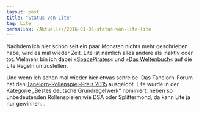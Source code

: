 ```yaml
---
layout: post
title: "Status von Lite"
tag: Lite
permalink: /Aktuelles/2016-01-06-status-von-lite-lite
---
```


Nachdem ich hier schon seit ein paar Monaten nichts mehr geschrieben habe, wird es mal wieder Zeit. Lite ist nämlich alles andere als inaktiv oder tot. Vielmehr bin ich dabei [&raquo;SpacePirates&laquo;](https://lite.jcgames.de/Settings/SpacePirates/) und [&raquo;Das Weltenbuch&laquo;](https://lite.jcgames.de/Settings/Das_Weltenbuch/) auf die Lite Regeln umzustellen.

Und wenn ich schon mal wieder hier etwas schreibe: Das Tanelorn-Forum hat den [Tanelorn-Rollenspiel-Preis 2015](http://www.tanelorn.net/index.php/topic,96695.0) ausgelobt. Lite wurde in der Kategorie &bdquo;Bestes deutsche Grundregelwerk&ldquo; nominiert, neben so unbedeutenden Rollenspielen wie DSA oder Splittermond, da kann Lite ja nur gewinnen&hellip;
